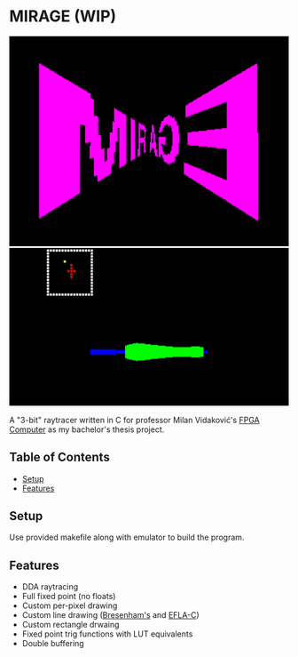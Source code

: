 # MIRAGE  (WIP)

![logo](imgs/logo.png)
![preview](imgs/preview.gif)

A "3-bit" raytracer written in C for professor Milan Vidaković's [FPGA Computer](https://github.com/milanvidakovic/FPGAComputer32) as my bachelor's thesis project.  
  
## Table of Contents
- [Setup](#setup)
- [Features](#features)


## Setup
Use provided makefile along with emulator to build the program.

## Features

- DDA raytracing
- Full fixed point (no floats)
- Custom per-pixel drawing
- Custom line drawing ([Bresenham's](https://en.wikipedia.org/wiki/Bresenham%27s_line_algorithm) and [EFLA-C](http://www.edepot.com/algorithm.html))
- Custom rectangle drwaing
- Fixed point trig functions with LUT equivalents
- Double buffering